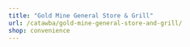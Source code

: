 ```yaml
---
title: "Gold Mine General Store & Grill"
url: /catawba/gold-mine-general-store-and-grill/
shop: convenience
---
```

